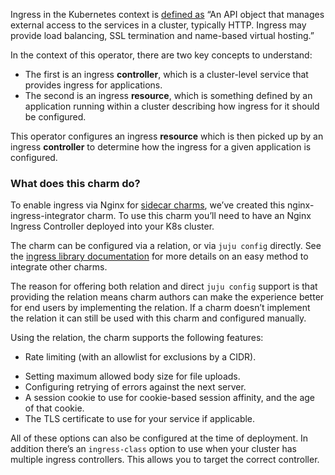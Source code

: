 Ingress in the Kubernetes context is [defined as](https://kubernetes.io/docs/concepts/services-networking/ingress/) “An API object that manages external access to the services in a cluster, typically HTTP. Ingress may provide load balancing, SSL termination and name-based virtual hosting.”

In the context of this operator, there are two key concepts to understand:

* The first is an ingress **controller**, which is a cluster-level service that provides ingress for applications.
* The second is an ingress **resource**, which is something defined by an application running within a cluster describing how ingress for it should be configured.

This operator configures an ingress **resource** which is then picked up by an ingress **controller** to determine how the ingress for a given application is configured.

### What does this charm do?

To enable ingress via Nginx for [sidecar charms](https://discourse.charmhub.io/t/the-future-of-charmed-operators-on-kubernetes/4361), we’ve created this nginx-ingress-integrator charm. To use this charm you’ll need to have an Nginx Ingress Controller deployed into your K8s cluster.

The charm can be configured via a relation, or via `juju config` directly. See the [ingress library documentation](https://charmhub.io/nginx-ingress-integrator/libraries/ingress) for more details on an easy method to integrate other charms.

The reason for offering both relation and direct `juju config` support is that providing the relation means charm authors can make the experience better for end users by implementing the relation. If a charm doesn’t implement the relation it can still be used with this charm and configured manually.

Using the relation, the charm supports the following features:
<!-- vale off -->
* Rate limiting (with an allowlist for exclusions by a CIDR).
<!-- vale on -->
* Setting maximum allowed body size for file uploads.
* Configuring retrying of errors against the next server.
* A session cookie to use for cookie-based session affinity, and the age of that cookie.
* The TLS certificate to use for your service if applicable.

All of these options can also be configured at the time of deployment. In addition there’s an `ingress-class` option to use when your cluster has multiple ingress controllers. This allows you to target the correct controller.
